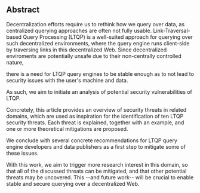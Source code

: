 ## Abstract
<!-- Context      -->
Decentralization efforts require us to rethink how we query over data,
as centralized querying approaches are often not fully usable.
Link-Traversal-based Query Processing (LTQP) is a well-suited approach
for querying over such decentralized environments,
where the query engine runs client-side by traversing links in this decentralized Web.
Since decentralized enviroments are potentially unsafe due to their non-centrally controlled nature,
<!-- Need         -->
there is a need for LTQP query engines to be stable enough
as to not lead to security issues with the user's machine and data.
<!-- Task         -->
As such, we aim to initiate an analysis of potential security vulnerabilities of LTQP.
<!-- Object       -->
Concretely, this article provides an overview of security threats in related domains,
which are used as inspiration for the identification of ten LTQP security threats.
Each threat is explained, together with an example, and one or more theoretical mitigations are proposed.
<!-- Findings     -->
<!-- Conclusion   -->
We conclude with several concrete recommendations for LTQP query engine developers and data publishers
as a first step to mitigate some of these issues.
<!-- Perspectives -->
With this work, we aim to trigger more research interest in this domain,
so that all of the discussed threats can be mitigated,
and that other potential threats may be uncovered.
This --and future work-- will be crucial to enable stable and secure querying over a decentralized Web.

